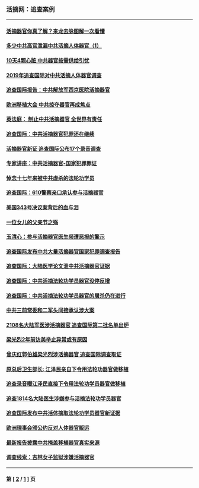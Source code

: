 ### 活摘网：追查案例
---
#### [活摘器官你真了解？来龙去脉图解一次看懂](../../pages/nf5880/n13013820.md?02040430) 
#### [多少中共高官泄漏中共活摘人体器官（1）](../../pages/nf5880/n12671234.md?02040430) 
#### [10天4颗心脏 中共器官按需供给引忧](../../pages/nf5880/n12326366.md?02040430) 
#### [2019年追查国际对中共活摘人体器官调查](../../pages/nf5880/n11917733.md?02040430) 
#### [追查国际报告：中共解放军西京医院活摘器官](../../pages/nf5880/n11838359.md?02040430) 
#### [欧洲移植大会 中共掠夺器官再成焦点](../../pages/nf5880/n11538883.md?02040430) 
#### [英法庭： 制止中共活摘器官 全世界有责任](../../pages/nf5880/n11330691.md?02040430) 
#### [追查国际：中共活摘器官犯罪还在继续](../../pages/nf5880/n11218301.md?02040430) 
#### [活摘器官新证 追查国际公布17个录音调查](../../pages/nf5880/n10897744.md?02040430) 
#### [专家讲座：中共活摘器官-国家犯罪罪证](../../pages/nf5880/n8828153.md?02040430) 
#### [悼念十七年来被中共虐杀的法轮功学员](../../pages/nf5880/n8124823.md?02040430) 
#### [追查国际：610警察亲口承认参与活摘器官](../../pages/nf5880/n8109067.md?02040430) 
#### [美国343号决议案背后的血与泪](../../pages/nf5880/n8020684.md?02040430) 
#### [一位女儿的父亲节之殇](../../pages/nf5880/n8014122.md?02040430) 
#### [玉清心：参与活摘器官医生频遭恶报的警示](../../pages/nf5880/n4637546.md?02040430) 
#### [追查国际发布中共大量活摘器官国家犯罪调查报告](../../pages/nf5880/n4613428.md?02040430) 
#### [追查国际：大陆医学论文泄中共活摘器官证据](../../pages/nf5880/n4608794.md?02040430) 
#### [追查国际：中共活摘法轮功学员器官没停反增](../../pages/nf5880/n4584075.md?02040430) 
#### [追查国际：中共活摘法轮功学员器官的屠杀仍在进行](../../pages/nf5880/n4299154.md?02040430) 
#### [中共三前常委和二军头间接承认涉大案](../../pages/nf5880/n4286244.md?02040430) 
#### [2108名大陆军医涉活摘器官 追查国际第二批名单出炉](../../pages/nf5880/n4284769.md?02040430) 
#### [梁光烈2年前访美举止异常或有原因](../../pages/nf5880/n4279686.md?02040430) 
#### [曾庆红郭伯雄梁光烈涉活摘器官 追查国际调查取证](../../pages/nf5880/n4278462.md?02040430) 
#### [原总后卫生部长: 江泽民亲自下令用法轮功器官做移植](../../pages/nf5880/n4263864.md?02040430) 
#### [追查录音曝江泽民直接下令用法轮功学员器官做移植](../../pages/nf5880/n4261268.md?02040430) 
#### [追查1814名大陆医生涉嫌参与活摘法轮功学员器官](../../pages/nf5880/n4259055.md?02040430) 
#### [追查国际发布中共活体摘取法轮功学员器官新证据](../../pages/nf5880/n4258255.md?02040430) 
#### [欧洲理事会颁公约反对人体器官贩运](../../pages/nf5880/n4206955.md?02040430) 
#### [最新报告披露中共掩盖移植器官真实来源](../../pages/nf5880/n4140084.md?02040430) 
#### [调查线索：吉林女子监狱涉嫌活摘器官](../../pages/nf5880/n4044366.md?02040430) 

---
#### 第 [ [2](./2.md?02040430) / [1](./1.md?02040430) ] 页
